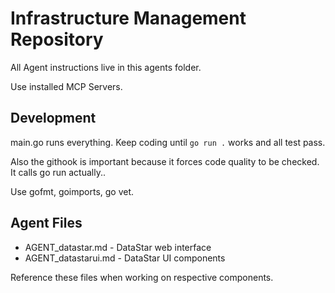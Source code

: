# Infrastructure Management Repository

All Agent instructions live in this agents folder.

Use installed MCP Servers.

## Development


main.go runs everything. Keep coding until `go run .` works and all test pass.  

Also the githook is important because it forces code quality to be checked.  It calls go run actually..

Use gofmt, goimports, go vet.

## Agent Files


- AGENT_datastar.md - DataStar web interface
- AGENT_datastarui.md - DataStar UI components

Reference these files when working on respective components.